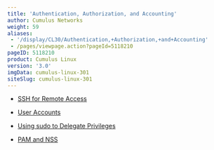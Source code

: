 ```yaml
---
title: 'Authentication, Authorization, and Accounting'
author: Cumulus Networks
weight: 59
aliases:
 - '/display/CL30/Authentication,+Authorization,+and+Accounting'
 - /pages/viewpage.action?pageId=5118210
pageID: 5118210
product: Cumulus Linux
version: '3.0'
imgData: cumulus-linux-301
siteSlug: cumulus-linux-301
---
```

  - [SSH for Remote
    Access](/version/cumulus-linux-301/System_Management/Authentication_Authorization_and_Accounting/SSH_for_Remote_Access)

  - [User
    Accounts](/version/cumulus-linux-301/System_Management/Authentication_Authorization_and_Accounting/User_Accounts)

  - [Using sudo to Delegate
    Privileges](/version/cumulus-linux-301/System_Management/Authentication_Authorization_and_Accounting/Using_sudo_to_Delegate_Privileges)

  - [PAM and
    NSS](/version/cumulus-linux-301/System_Management/Authentication_Authorization_and_Accounting/LDAP_Authentication_and_Authorization)
